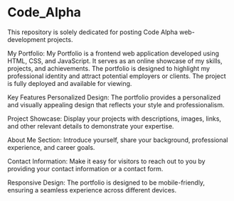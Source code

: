 # Code_Alpha
This repository is solely dedicated for posting Code Alpha web-development projects.

My Portfolio: My Portfolio is a frontend web application developed using HTML, CSS, and JavaScript. It serves as an online showcase of my skills, projects, and achievements. The portfolio is designed to highlight my professional identity and attract potential employers or clients. The project is fully deployed and available for viewing.

Key Features Personalized Design: The portfolio provides a personalized and visually appealing design that reflects your style and professionalism.

Project Showcase: Display your projects with descriptions, images, links, and other relevant details to demonstrate your expertise.

About Me Section: Introduce yourself, share your background, professional experience, and career goals.

Contact Information: Make it easy for visitors to reach out to you by providing your contact information or a contact form.

Responsive Design: The portfolio is designed to be mobile-friendly, ensuring a seamless experience across different devices.
